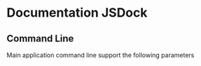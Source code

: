 # Documentation JSDock

## Command Line
Main application command line support the following parameters 


